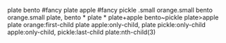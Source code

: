 plate
bento
#fancy
plate apple
#fancy pickle
.small
orange.small
bento orange.small
plate, bento
*
plate *
plate+apple
bento~pickle
plate>apple
plate orange:first-child
plate apple:only-child, plate pickle:only-child
apple:only-child, pickle:last-child
plate:nth-child(3)
